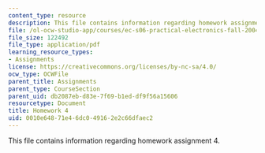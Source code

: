 ```yaml
---
content_type: resource
description: This file contains information regarding homework assignment 4.
file: /ol-ocw-studio-app/courses/ec-s06-practical-electronics-fall-2004/0010e64871e46dc049162e2c66dfaec2_MITEC_S06F04_hw4.pdf
file_size: 122492
file_type: application/pdf
learning_resource_types:
- Assignments
license: https://creativecommons.org/licenses/by-nc-sa/4.0/
ocw_type: OCWFile
parent_title: Assignments
parent_type: CourseSection
parent_uid: db2087eb-d83e-7f69-b1ed-df9f56a15606
resourcetype: Document
title: Homework 4
uid: 0010e648-71e4-6dc0-4916-2e2c66dfaec2
---
```

This file contains information regarding homework assignment 4.